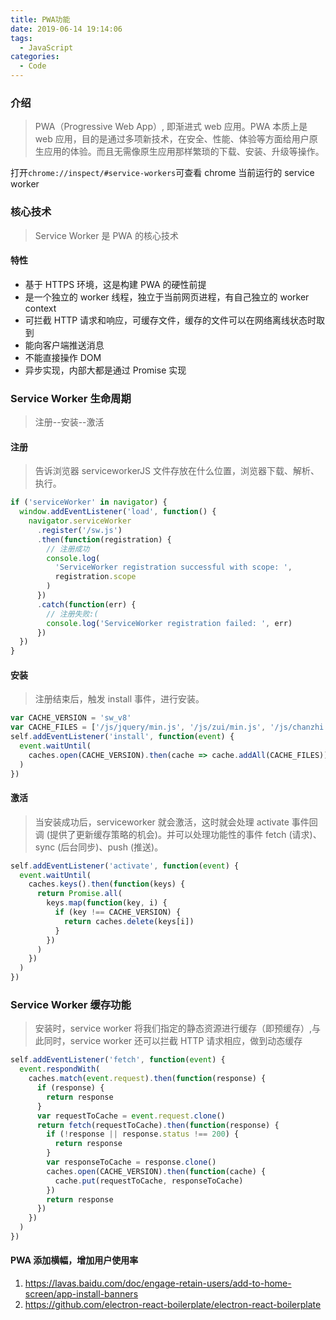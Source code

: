 ```yaml
---
title: PWA功能
date: 2019-06-14 19:14:06
tags:
  - JavaScript
categories:
  - Code
---
```


### 介绍

> PWA（Progressive Web App）, 即渐进式 web 应用。PWA 本质上是 web 应用，目的是通过多项新技术，在安全、性能、体验等方面给用户原生应用的体验。而且无需像原生应用那样繁琐的下载、安装、升级等操作。

<!--more-->

打开`chrome://inspect/#service-workers`可查看 chrome 当前运行的 service worker

### 核心技术

> Service Worker 是 PWA 的核心技术

#### 特性

- 基于 HTTPS 环境，这是构建 PWA 的硬性前提
- 是一个独立的 worker 线程，独立于当前网页进程，有自己独立的 worker context
- 可拦截 HTTP 请求和响应，可缓存文件，缓存的文件可以在网络离线状态时取到
- 能向客户端推送消息
- 不能直接操作 DOM
- 异步实现，内部大都是通过 Promise 实现

### Service Worker 生命周期

> 注册--安装--激活

#### 注册

> 告诉浏览器 serviceworkerJS 文件存放在什么位置，浏览器下载、解析、执行。

```js
if ('serviceWorker' in navigator) {
  window.addEventListener('load', function() {
    navigator.serviceWorker
      .register('/sw.js')
      .then(function(registration) {
        // 注册成功
        console.log(
          'ServiceWorker registration successful with scope: ',
          registration.scope
        )
      })
      .catch(function(err) {
        // 注册失败:(
        console.log('ServiceWorker registration failed: ', err)
      })
  })
}
```

#### 安装

> 注册结束后，触发 install 事件，进行安装。

```js
var CACHE_VERSION = 'sw_v8'
var CACHE_FILES = ['/js/jquery/min.js', '/js/zui/min.js', '/js/chanzhi.js']
self.addEventListener('install', function(event) {
  event.waitUntil(
    caches.open(CACHE_VERSION).then(cache => cache.addAll(CACHE_FILES))
  )
})
```

#### 激活

> 当安装成功后，serviceworker 就会激活，这时就会处理 activate 事件回调 (提供了更新缓存策略的机会)。并可以处理功能性的事件 fetch (请求)、sync (后台同步)、push (推送)。

```js
self.addEventListener('activate', function(event) {
  event.waitUntil(
    caches.keys().then(function(keys) {
      return Promise.all(
        keys.map(function(key, i) {
          if (key !== CACHE_VERSION) {
            return caches.delete(keys[i])
          }
        })
      )
    })
  )
})
```

### Service Worker 缓存功能

> 安装时，service worker 将我们指定的静态资源进行缓存（即预缓存）,与此同时，service worker 还可以拦截 HTTP 请求相应，做到动态缓存

```js
self.addEventListener('fetch', function(event) {
  event.respondWith(
    caches.match(event.request).then(function(response) {
      if (response) {
        return response
      }
      var requestToCache = event.request.clone()
      return fetch(requestToCache).then(function(response) {
        if (!response || response.status !== 200) {
          return response
        }
        var responseToCache = response.clone()
        caches.open(CACHE_VERSION).then(function(cache) {
          cache.put(requestToCache, responseToCache)
        })
        return response
      })
    })
  )
})
```

#### PWA 添加横幅，增加用户使用率

1. https://lavas.baidu.com/doc/engage-retain-users/add-to-home-screen/app-install-banners
2. https://github.com/electron-react-boilerplate/electron-react-boilerplate
